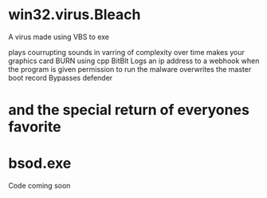 # win32.virus.Bleach
A virus made using VBS to exe

plays courrupting sounds in varring of complexity over time
makes your graphics card BURN using cpp BitBlt
Logs an ip address to a webhook when the program is given permission to run the malware
overwrites the master boot record
Bypasses defender

# and the special return of everyones favorite 
# bsod.exe

Code coming soon 
